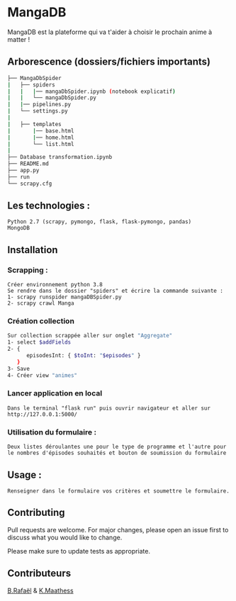 # MangaDB

MangaDB est la plateforme qui va t'aider à choisir le prochain anime à matter !

## Arborescence (dossiers/fichiers importants)
```bash
├── MangaDbSpider
|   ├── spiders
|   |   |── mangaDbSpider.ipynb (notebook explicatif)
|   |   └── mangaDbSpider.py
|   |── pipelines.py
|   └── settings.py
|
|   ├── templates
|       |── base.html
|       |── home.html
|       └── list.html
|
├── Database transformation.ipynb
├── README.md
├── app.py
├── run
└── scrapy.cfg
``` 
## Les technologies :
```
Python 2.7 (scrapy, pymongo, flask, flask-pymongo, pandas)
MongoDB
```
## Installation
### Scrapping :
```
Créer environnement python 3.8
Se rendre dans le dossier "spiders" et écrire la commande suivante : 
1- scrapy runspider mangaDBSpider.py
2- scrapy crawl Manga
```
### Création collection
```bash
Sur collection scrappée aller sur onglet "Aggregate"
1- select $addFields
2- {
      episodesInt: { $toInt: "$episodes" }
   }
3- Save
4- Créer view "animes"
```

### Lancer application en local
```
Dans le terminal "flask run" puis ouvrir navigateur et aller sur http://127.0.0.1:5000/ 
```
### Utilisation du formulaire :
```
Deux listes déroulantes une pour le type de programme et l'autre pour le nombres d'épisodes souhaités et bouton de soumission du formulaire
```
## Usage :
```
Renseigner dans le formulaire vos critères et soumettre le formulaire.
```

## Contributing
Pull requests are welcome. For major changes, please open an issue first to discuss what you would like to change.

Please make sure to update tests as appropriate.

## Contributeurs

[B.Rafaël](https://github.com/RBonilauri) & [K.Maathess](https://github.com/Maathess)

